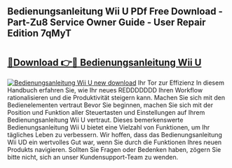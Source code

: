 ## Bedienungsanleitung Wii U PDf Free Download - Part-Zu8 Service Owner Guide - User Repair Edition 7qMyT

# <h2><a href="http://df5hwmi.blite.top/?on=Bedienungsanleitung+Wii+U">🔗Download 👉🔴 Bedienungsanleitung Wii U</a></h2>

[![Bedienungsanleitung Wii U new download](https://i.imgur.com/lujVjoI.png)](http://df5hwmi.blite.top/?on=Bedienungsanleitung+Wii+U)
Ihr Tor zur Effizienz In diesem Handbuch erfahren Sie, wie Ihr neues REDDDDDDD Ihren Workflow rationalisieren und die Produktivität steigern kann. Machen Sie sich mit den Bedienelementen vertraut Bevor Sie beginnen, machen Sie sich mit der Position und Funktion aller Steuertasten und Einstellungen auf Ihrem Bedienungsanleitung Wii U vertraut. Dieses bemerkenswerte Bedienungsanleitung Wii U bietet eine Vielzahl von Funktionen, um Ihr tägliches Leben zu verbessern. Wir hoffen, dass das Bedienungsanleitung Wii UD ein wertvolles Gut war, wenn Sie durch die Funktionen Ihres neuen Produkts navigieren. Sollten Sie Fragen oder Bedenken haben, zögern Sie bitte nicht, sich an unser Kundensupport-Team zu wenden.
